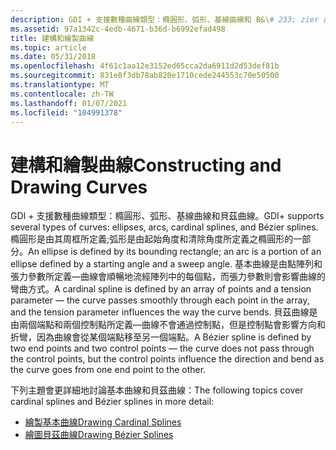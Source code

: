 ```yaml
---
description: GDI + 支援數種曲線類型：橢圓形、弧形、基線曲線和 B&\# 233; zier 曲線。
ms.assetid: 97a1342c-4edb-4671-b36d-b6992efad498
title: 建構和繪製曲線
ms.topic: article
ms.date: 05/31/2018
ms.openlocfilehash: 4f61c1aa12e3152ed65cca2da6911d2d53def81b
ms.sourcegitcommit: 831e8f3db78ab820e1710cede244553c70e50500
ms.translationtype: MT
ms.contentlocale: zh-TW
ms.lasthandoff: 01/07/2021
ms.locfileid: "104991378"
---
```

# <a name="constructing-and-drawing-curves"></a><span data-ttu-id="2c023-103">建構和繪製曲線</span><span class="sxs-lookup"><span data-stu-id="2c023-103">Constructing and Drawing Curves</span></span>

<span data-ttu-id="2c023-104">GDI + 支援數種曲線類型：橢圓形、弧形、基線曲線和貝茲曲線。</span><span class="sxs-lookup"><span data-stu-id="2c023-104">GDI+ supports several types of curves: ellipses, arcs, cardinal splines, and Bézier splines.</span></span> <span data-ttu-id="2c023-105">橢圓形是由其周框所定義;弧形是由起始角度和清除角度所定義之橢圓形的一部分。</span><span class="sxs-lookup"><span data-stu-id="2c023-105">An ellipse is defined by its bounding rectangle; an arc is a portion of an ellipse defined by a starting angle and a sweep angle.</span></span> <span data-ttu-id="2c023-106">基本曲線是由點陣列和張力參數所定義—曲線會順暢地流經陣列中的每個點，而張力參數則會影響曲線的彎曲方式。</span><span class="sxs-lookup"><span data-stu-id="2c023-106">A cardinal spline is defined by an array of points and a tension parameter — the curve passes smoothly through each point in the array, and the tension parameter influences the way the curve bends.</span></span> <span data-ttu-id="2c023-107">貝茲曲線是由兩個端點和兩個控制點所定義—曲線不會通過控制點，但是控制點會影響方向和折彎，因為曲線會從某個端點移至另一個端點。</span><span class="sxs-lookup"><span data-stu-id="2c023-107">A Bézier spline is defined by two end points and two control points — the curve does not pass through the control points, but the control points influence the direction and bend as the curve goes from one end point to the other.</span></span>

<span data-ttu-id="2c023-108">下列主題會更詳細地討論基本曲線和貝茲曲線：</span><span class="sxs-lookup"><span data-stu-id="2c023-108">The following topics cover cardinal splines and Bézier splines in more detail:</span></span>

-   [<span data-ttu-id="2c023-109">繪製基本曲線</span><span class="sxs-lookup"><span data-stu-id="2c023-109">Drawing Cardinal Splines</span></span>](-gdiplus-drawing-cardinal-splines-use.md)
-   [<span data-ttu-id="2c023-110">繪圖貝茲曲線</span><span class="sxs-lookup"><span data-stu-id="2c023-110">Drawing Bézier Splines</span></span>](-gdiplus-drawing-bezier-splines-use.md)

 

 



